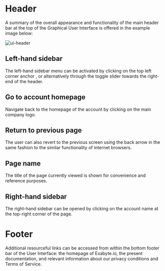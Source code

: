 # Header

A summary of the overall appearance and functionality of the main header bar at the top of the Graphical User Interface is offered in the example image below:

<!-- TODO: GM to revise the page and adjust the image below -->

![ui-header](/images/ui-header.png "UI header")

## Left-hand sidebar

The left-hand sidebar menu can be activated by clicking on the top left corner anchor <i class="zmdi zmdi-menu zmdi-hc-border"></i>, or alternatively through the toggle slider towards the right-end of the header.

## Go to account homepage 

Navigate back to the homepage of the account by clicking on the main company logo.

## Return to previous page

The user can also revert to the previous screen using the back arrow in the same fashion to the similar functionality of internet browsers.

## Page name

The title of the page currently viewed is shown for convenience and reference purposes.

## Right-hand sidebar

The right-hand sidebar can be opened by clicking on the account name at the top-right corner of the page. 

# Footer

Additional resourceful links can be accessed from within the bottom footer bar of the User Interface: the homepage of Exabyte.io, the present documentation, and relevant information about our privacy conditions and Terms of Service.

